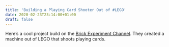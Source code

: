 ```yaml
---
title: 'Building a Playing Card Shooter Out of #LEGO'
date: 2020-02-23T23:14:00+01:00
draft: false
---
```


Here’s a cool project build on the [Brick Experiment Channel](https://www.youtube.com/channel/UClsFdM0HzTdF1JYoraQ0aUw/featured). They created a machine out of LEGO that shoots playing cards.